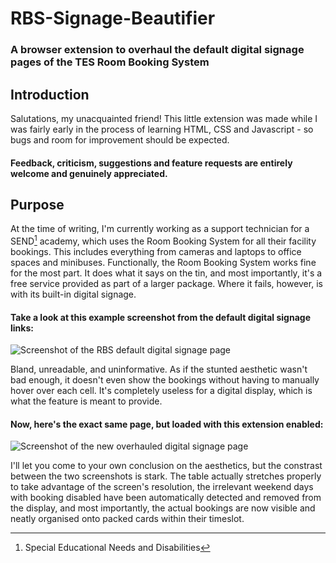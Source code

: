 # RBS-Signage-Beautifier
### A browser extension to overhaul the default digital signage pages of the TES Room Booking System

## Introduction
Salutations, my unacquainted friend!
This little extension was made while I was fairly early in the process of learning HTML, CSS and Javascript - so bugs and room for improvement should be expected.
#### Feedback, criticism, suggestions and feature requests are entirely welcome and genuinely appreciated.

## Purpose
At the time of writing, I'm currently working as a support technician for a SEND[^1] academy, which uses the Room Booking System for all their facility bookings. This includes everything from cameras and laptops to office spaces and minibuses. Functionally, the Room Booking System works fine for the most part. It does what it says on the tin, and most importantly, it's a free service provided as part of a larger package. Where it fails, however, is with its built-in digital signage.

#### Take a look at this example screenshot from the default digital signage links:
![Screenshot of the RBS default digital signage page](https://imgur.com/HWZaog8.png)

Bland, unreadable, and uninformative. As if the stunted aesthetic wasn't bad enough, it doesn't even show the bookings without having to manually hover over each cell. It's completely useless for a digital display, which is what the feature is meant to provide.

#### Now, here's the exact same page, but loaded with this extension enabled:
![Screenshot of the new overhauled digital signage page](https://imgur.com/yauoHRb.png)

I'll let you come to your own conclusion on the aesthetics, but the constrast between the two screenshots is stark. The table actually stretches properly to take advantage of the screen's resolution, the irrelevant weekend days with booking disabled have been automatically detected and removed from the display, and most importantly, the actual bookings are now visible and neatly organised onto packed cards within their timeslot.

[^1]: Special Educational Needs and Disabilities
